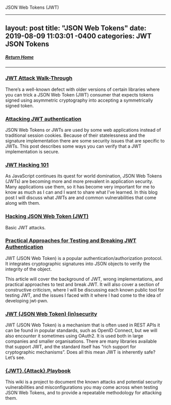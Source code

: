 JSON Web Tokens (JWT)

---
layout: post
title:  "JSON Web Tokens"
date:   2019-08-09 11:03:01 -0400
categories: JWT JSON Tokens
---
##### [Return Home](https://thegetch.github.io/penetration/testing/resources/2020/07/24/Home/)

---

### [JWT Attack Walk-Through](https://www.nccgroup.trust/uk/about-us/newsroom-and-events/blogs/2019/january/jwt-attack-walk-through/)

There’s a well-known defect with older versions of certain libraries where you can trick a JSON Web Token (JWT) consumer that expects tokens signed using asymmetric cryptography into accepting a symmetrically signed token.

### [Attacking JWT authentication](https://www.sjoerdlangkemper.nl/2016/09/28/attacking-jwt-authentication/)

JSON Web Tokens or JWTs are used by some web applications instead of traditional session cookies. Because of their statelessness and the signature implementation there are some security issues that are specific to JWTs. This post describes some ways you can verify that a JWT implementation is secure.

### [JWT Hacking 101](https://trustfoundry.net/jwt-hacking-101/)

As JavaScript continues its quest for world domination, JSON Web Tokens (JWTs) are becoming more and more prevalent in application security.  Many applications use them, so it has become very important for me to know as much as I can and I want to share what I’ve learned. In this blog post I will discuss what JWTs are and common vulnerabilities that come along with them.

### [Hacking JSON Web Token (JWT)](https://medium.com/101-writeups/hacking-json-web-token-jwt-233fe6c862e6)

Basic JWT attacks.

### [Practical Approaches for Testing and Breaking JWT Authentication](https://mazinahmed.net/blog/breaking-jwt/)

JWT (JSON Web Token) is a popular authentication/authorization protocol. It integrates cryptographic signatures into JSON objects to verify the integrity of the object.

This article will cover the background of JWT, wrong implementations, and practical approaches to test and break JWT. It will also cover a section of constructive criticism, where I will be discussing each known public tool for testing JWT, and the issues I faced with it where I had come to the idea of developing jwt-pwn.

### [JWT (JSON Web Token) (in)security](https://research.securitum.com/jwt-json-web-token-security/)

JWT (JSON Web Token) is a mechanism that is often used in REST APIs it can be found in popular standards, such as OpenID Connect, but we will also encounter it sometimes using OAuth2. It is used both in large companies and smaller organisations. There are many libraries available that support JWT, and the standard itself has “rich support for cryptographic mechanisms”. Does all this mean JWT is inherently safe? Let’s see.

### [{JWT}.{Attack}.Playbook](https://github.com/ticarpi/jwt_tool/wiki)

This wiki is a project to document the known attacks and potential security vulnerabilities and misconfigurations you may come across when testing JSON Web Tokens, and to provide a repeatable methodology for attacking them.
